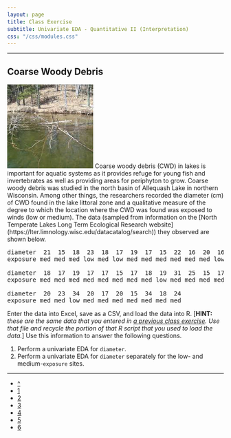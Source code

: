 ```yaml
---
layout: page
title: Class Exercise
subtitle: Univariate EDA - Quantitative II (Interpretation)
css: "/css/modules.css"
---
```


----

## Coarse Woody Debris
<img src="zimgs/cwd2.jpg" alt="CWD" class="img-right">
Coarse woody debris (CWD) in lakes is important for aquatic systems as it provides refuge for young fish and invertebrates as well as providing areas for periphyton to grow.  Coarse woody debris was studied in the north basin of Allequash Lake in northern Wisconsin.  Among other things, the researchers recorded the diameter (cm) of CWD found in the lake littoral zone and a qualitative measure of the degree to which the location where the CWD was found was exposed to winds (low or medium).  The data (sampled from information on the [North Temperate Lakes Long Term Ecological Research website](https://lter.limnology.wisc.edu/datacatalog/search)) they observed are shown below.

<pre>
diameter  21  15  18  23  18  17  19  17  15  22  16  20  16  17  18  15  16  24  24  23
exposure med med med low med low med med med med med med low med med med med low med med

diameter  18  17  19  17  17  15  17  18  19  31  25  15  17  34  16  18  19  15  16  15
exposure med med med med med med med med low med med med med low low med med med low med

diameter  20  23  34  20  17  20  15  34  18  24
exposure med med low med med med med med med med
</pre>

Enter the data into Excel, save as a CSV, and load the data into R.  [**HINT:** *these are the same data that you entered in [a previous class exercise](DataIntoR_CE2).  Use that file and recycle the portion of that R script that you used to load the data.*]  Use this information to answer the following questions.

1. Perform a univariate EDA for `diameter`.
1. Perform a univariate EDA for `diameter` separately for the low- and medium-`exposure` sites.

----

<div class="text-center">
<ul class="pagination pagination-lg">
  <li><a href="UEDAQuant2.html">^</a></li>
  <li><a href="UEDAQuant2_CE1.html">1</a></li>
  <li><a href="UEDAQuant2_CE2.html">2</a></li>
  <li><a href="UEDAQuant2_CE3.html">3</a></li>
  <li><a href="UEDAQuant2_CE4.html">4</a></li>
  <li class="active"><a href="#">5</a></li>
  <li><a href="UEDAQuant2_CE6.html">6</a></li>
</ul>
</div>
